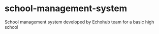 # school-management-system
School management system developed by Echohub team for a basic high school
